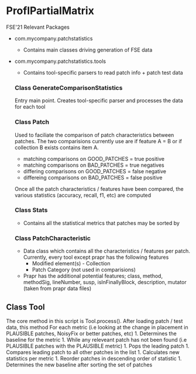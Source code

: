 # ProflPartialMatrix

FSE'21 Relevant Packages
* com.mycompany.patchstatistics
  * Contains main classes driving generation of FSE data
* com.mycompany.patchstatistics.tools
  * Contains tool-specific parsers to read patch info + patch test data
  
  ### Class GenerateComparisonStatistics
  Entry main point. Creates tool-specific parser and processes the data for each tool
  
  ### Class Patch
  Used to faciliate the comparison of patch characteristics between patches. The two comparisions currently use are if feature A = B or if collection B exists contains item A.
	* matching comparisons on GOOD_PATCHES = true positive
	* matching comparisons on BAD_PATCHES = true negatives
	* differing comparisons on GOOD_PATCHES = false negative
	* differeing comparisons on BAD_PATCHES = false positive
	
	Once all the patch characteristics / features have been compared, the various statistics (accuracy, recall, f1, etc) are computed
  
  ### Class Stats
	* Contains all the statistical metrics that patches may be sorted by
  
  ### Class PatchCharacteristic
	* Data class which contains all the characteristics / features per patch. Currently, every tool except prapr has the following features
		* Modified element(s) - Collection
		* Patch Category (not used in comparisions)
	* Prapr has the additional potential features; class, method, methodSig, lineNumber, susp, isInFinallyBlock, description, mutator (taken from prapr data files)
	

## Class Tool
The core method in this script is Tool.process(). After loading patch / test data, this method
	For each metric (i.e looking at the change in placement in PLAUSIBLE patches, NoisyFix or better patches, etc)
	1. Determines the baseline for the metric
	1. While any releveant patch has not been found (i.e PLAUSIBLE patches with the PLAUSIBLE metric)
		1. Pops the leading patch
		1. Compares leading patch to all other patches in the list
		1. Calculates new statistics per metric
		1. Reorder patches in descending order of statistic
	1. Determines the new baseline after sorting the set of patches
